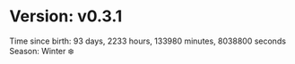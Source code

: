 # Version: v0.3.1
Time since birth: 93 days, 2233 hours, 133980 minutes, 8038800 seconds
Season: Winter ❄️
